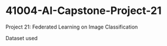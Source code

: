 # 41004-AI-Capstone-Project-21
Project 21: Federated Learning on Image Classification

Dataset used
